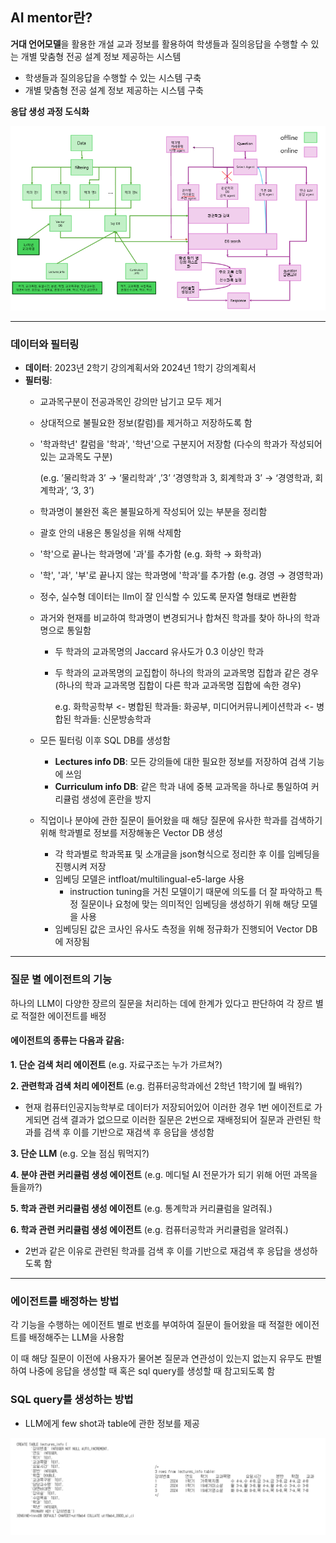 ## AI mentor란? 
**거대 언어모델**을 활용한 개설 교과 정보를 활용하여 학생들과 질의응답을 수행할 수 있는 개별 맞춤형 전공 설계 정보 제공하는 시스템
- 학생들과 질의응답을 수행할 수 있는 시스템 구축
- 개별 맞춤형 전공 설계 정보 제공하는 시스템 구축
  
**응답 생성 과정 도식화**
<div align="center">
  <img src="./image/AI_mentor_도식화.png" alt="AI mentor 도식화"/>
</div>

---

### 데이터와 필터링
- **데이터**: 2023년 2학기 강의계획서와 2024년 1학기 강의계획서
- **필터링**:
  - 교과목구분이 전공과목인 강의만 남기고 모두 제거
  - 상대적으로 불필요한 정보(칼럼)를 제거하고 저장하도록 함
  - '학과학년' 칼럼을 '학과', '학년'으로 구분지어 저장함 (다수의 학과가 작성되어 있는 교과목도 구분)

    (e.g. ’물리학과 3’ → ‘물리학과‘ ,’3’   ‘경영학과 3, 회계학과 3’ → ‘경영학과, 회계학과‘, ‘3, 3’)
  -  학과명이 불완전 혹은 불필요하게 작성되어 있는 부분을 정리함
    - 괄호 안의 내용은 통일성을 위해 삭제함
    - '학'으로 끝나는 학과명에 '과'를 추가함 (e.g. 화학 → 화학과)
    - '학', '과', '부'로 끝나지 않는 학과명에 '학과'를 추가함 (e.g. 경영 → 경영학과)
  - 정수, 실수형 데이터는 llm이 잘 인식할 수 있도록 문자열 형태로 변환함
  - 과거와 현재를 비교하여 학과명이 변경되거나 합쳐진 학과를 찾아 하나의 학과명으로 통일함
      - 두 학과의 교과목명의 Jaccard 유사도가 0.3 이상인 학과
      - 두 학과의 교과목명의 교집합이 하나의 학과의 교과목명 집합과 같은 경우 (하나의 학과 교과목명 집합이 다른 학과 교과목명 집합에 속한 경우)
        
        e.g. 화학공학부 <- 병합된 학과들: 화공부, 미디어커뮤니케이션학과 <- 병합된 학과들: 신문방송학과

  - 모든 필터링 이후 SQL DB를 생성함
    - **Lectures info DB**: 모든 강의들에 대한 필요한 정보를 저장하여 검색 기능에 쓰임
    - **Curriculum info DB**: 같은 학과 내에 중복 교과목을 하나로 통일하여 커리큘럼 생성에 혼란을 방지
  - 직업이나 분야에 관한 질문이 들어왔을 때 해당 질문에 유사한 학과를 검색하기 위해 학과별로 정보를 저장해놓은 Vector DB 생성
    - 각 학과별로 학과목표 및 소개글을 json형식으로 정리한 후 이를 임베딩을 진행시켜 저장
    - 임베딩 모델은 intfloat/multilingual-e5-large 사용
        - instruction tuning을 거친 모델이기 때문에 의도를 더 잘 파악하고 특정 질문이나 요청에 맞는 의미적인 임베딩을 생성하기 위해 해당 모델을 사용
    - 임베딩된 값은 코사인 유사도 측정을 위해 정규화가 진행되어 Vector DB에 저장됨

---

### 질문 별 에이전트의 기능
하나의 LLM이 다양한 장르의 질문을 처리하는 데에 한계가 있다고 판단하여 각 장르 별로 적절한 에이전트를 배정

#### 에이전트의 종류는 다음과 같음:
**1. 단순 검색 처리 에이전트** (e.g. 자료구조는 누가 가르쳐?)

**2. 관련학과 검색 처리 에이전트** (e.g. 컴퓨터공학과에선 2학년 1학기에 뭘 배워?)
  - 현재 컴퓨터인공지능학부로 데이터가 저장되어있어 이러한 경우 1번 에이전트로 가게되면 검색 결과가 없으므로 이러한 질문은 2번으로 재배정되어 질문과 관련된 학과를 검색 후 이를 기반으로 재검색 후 응답을 생성함

**3. 단순 LLM** (e.g. 오늘 점심 뭐먹지?)

**4. 분야 관련 커리큘럼 생성 에이전트** (e.g. 메디털 AI 전문가가 되기 위해 어떤 과목을 들을까?)

**5. 학과 관련 커리큘럼 생성 에이전트** (e.g. 통계학과 커리큘럼을 알려줘.)

**6. 학과 관련 커리큘럼 생성 에이전트** (e.g. 컴퓨터공학과 커리큘럼을 알려줘.)
  - 2번과 같은 이유로 관련된 학과를 검색 후 이를 기반으로 재검색 후 응답을 생성하도록 함

---

### 에이전트를 배정하는 방법
각 기능을 수행하는 에이전트 별로 번호를 부여하여 질문이 들어왔을 때 적절한 에이전트를 배정해주는 LLM을 사용함

이 때 해당 질문이 이전에 사용자가 물어본 질문과 연관성이 있는지 없는지 유무도 판별하여 나중에 응답을 생성할 때 혹은 sql query를 생성할 때 참고되도록 함

### SQL query를 생성하는 방법
- LLM에게 few shot과 table에 관한 정보를 제공

<div align="center">
  <img src="./image/sql_query.png" alt="sql query 처리" />
</div>




